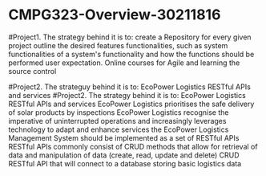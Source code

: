 # CMPG323-Overview-30211816
#Project1. The strategy behind it is to:
create a Repository for every given project
outline the desired features
functionalities, such as system functionalities of a system's functionality and how the functions should be performed
user expectation.
Online courses for Agile and learning the source control


#Project2. The strateguy behind it is to:
EcoPower Logistics
RESTful APIs and services 
#Project2. The strategy behind it is to:
EcoPower Logistics
RESTful APIs and services
EcoPower Logistics prioritises the safe delivery of solar products by inspections
EcoPower Logistics recognise the imperative of uninterrupted operations and increasingly leverages technology to adapt and enhance services
the EcoPower Logistics Management System should be implemented as a set of RESTful APIs
RESTful APIs commonly consist of CRUD methods that allow for retrieval of data and manipulation of data (create, read, update and delete)
CRUD RESTful API that will connect to a database storing basic logistics data

